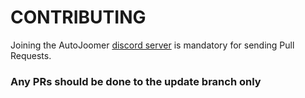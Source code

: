 # CONTRIBUTING
Joining the AutoJoomer [discord server](https://discord.gg/ttnwXqZkYU) is mandatory for sending Pull Requests.
### Any PRs should be done to the update branch only
